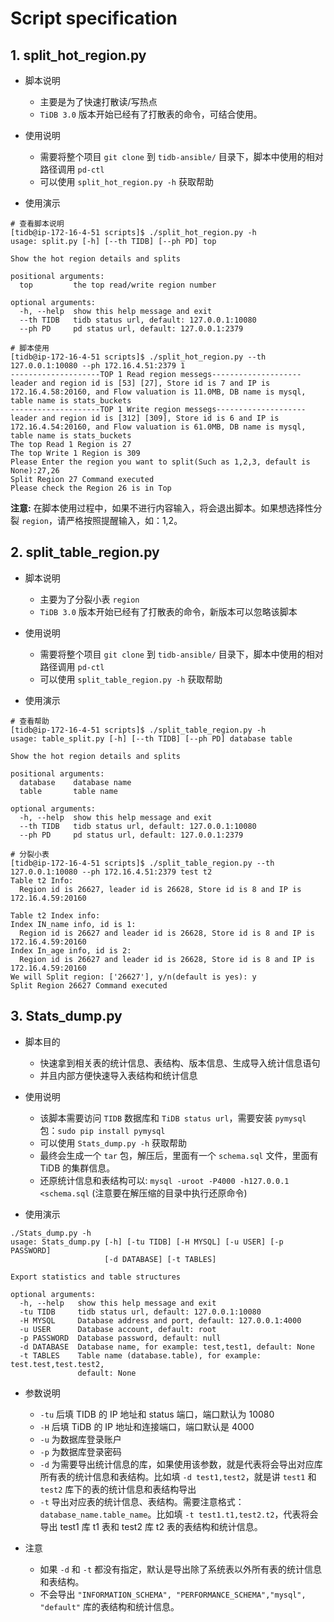 # Script specification

## 1. split_hot_region.py
- 脚本说明
  - 主要是为了快速打散读/写热点
  - `TiDB 3.0` 版本开始已经有了打散表的命令，可结合使用。

- 使用说明
  - 需要将整个项目 `git clone` 到 `tidb-ansible/` 目录下，脚本中使用的相对路径调用 `pd-ctl`
  - 可以使用 `split_hot_region.py -h` 获取帮助

- 使用演示
```shell
# 查看脚本说明
[tidb@ip-172-16-4-51 scripts]$ ./split_hot_region.py -h
usage: split.py [-h] [--th TIDB] [--ph PD] top

Show the hot region details and splits

positional arguments:
  top         the top read/write region number

optional arguments:
  -h, --help  show this help message and exit
  --th TIDB   tidb status url, default: 127.0.0.1:10080
  --ph PD     pd status url, default: 127.0.0.1:2379

# 脚本使用
[tidb@ip-172-16-4-51 scripts]$ ./split_hot_region.py --th 127.0.0.1:10080 --ph 172.16.4.51:2379 1
--------------------TOP 1 Read region messegs--------------------
leader and region id is [53] [27], Store id is 7 and IP is 172.16.4.58:20160, and Flow valuation is 11.0MB, DB name is mysql, table name is stats_buckets
--------------------TOP 1 Write region messegs--------------------
leader and region id is [312] [309], Store id is 6 and IP is 172.16.4.54:20160, and Flow valuation is 61.0MB, DB name is mysql, table name is stats_buckets
The top Read 1 Region is 27
The top Write 1 Region is 309
Please Enter the region you want to split(Such as 1,2,3, default is None):27,26
Split Region 27 Command executed 
Please check the Region 26 is in Top
```

**注意:** 在脚本使用过程中，如果不进行内容输入，将会退出脚本。如果想选择性分裂 `region`，请严格按照提醒输入，如：1,2。

## 2. split_table_region.py
- 脚本说明
  - 主要为了分裂小表 `region`
  - `TiDB 3.0` 版本开始已经有了打散表的命令，新版本可以忽略该脚本

- 使用说明
  - 需要将整个项目 `git clone` 到 `tidb-ansible/` 目录下，脚本中使用的相对路径调用 `pd-ctl`
  - 可以使用 `split_table_region.py -h` 获取帮助

- 使用演示
```shell
# 查看帮助
[tidb@ip-172-16-4-51 scripts]$ ./split_table_region.py -h
usage: table_split.py [-h] [--th TIDB] [--ph PD] database table

Show the hot region details and splits

positional arguments:
  database    database name
  table       table name

optional arguments:
  -h, --help  show this help message and exit
  --th TIDB   tidb status url, default: 127.0.0.1:10080
  --ph PD     pd status url, default: 127.0.0.1:2379

# 分裂小表
[tidb@ip-172-16-4-51 scripts]$ ./split_table_region.py --th 127.0.0.1:10080 --ph 172.16.4.51:2379 test t2
Table t2 Info:
  Region id is 26627, leader id is 26628, Store id is 8 and IP is 172.16.4.59:20160

Table t2 Index info:
Index IN_name info, id is 1:
  Region id is 26627 and leader id is 26628, Store id is 8 and IP is 172.16.4.59:20160
Index In_age info, id is 2:
  Region id is 26627 and leader id is 26628, Store id is 8 and IP is 172.16.4.59:20160
We will Split region: ['26627'], y/n(default is yes): y
Split Region 26627 Command executed 
```

## 3. Stats_dump.py

* 脚本目的
  + 快速拿到相关表的统计信息、表结构、版本信息、生成导入统计信息语句
  + 并且内部方便快速导入表结构和统计信息

* 使用说明
  + 该脚本需要访问 `TIDB` 数据库和 `TiDB status url`，需要安装 `pymysql` 包：`sudo pip install pymysql`
  + 可以使用 `Stats_dump.py -h` 获取帮助
  + 最终会生成一个 `tar` 包，解压后，里面有一个 `schema.sql` 文件，里面有 TiDB 的集群信息。
  + 还原统计信息和表结构可以: `mysql -uroot -P4000 -h127.0.0.1 <schema.sql` (注意要在解压缩的目录中执行还原命令)

* 使用演示

```shell
./Stats_dump.py -h
usage: Stats_dump.py [-h] [-tu TIDB] [-H MYSQL] [-u USER] [-p PASSWORD]
                     [-d DATABASE] [-t TABLES]

Export statistics and table structures

optional arguments:
  -h, --help   show this help message and exit
  -tu TIDB     tidb status url, default: 127.0.0.1:10080
  -H MYSQL     Database address and port, default: 127.0.0.1:4000
  -u USER      Database account, default: root
  -p PASSWORD  Database password, default: null
  -d DATABASE  Database name, for example: test,test1, default: None
  -t TABLES    Table name (database.table), for example: test.test,test.test2,
               default: None
```

* 参数说明
  + `-tu` 后填 TIDB 的 IP 地址和 status 端口，端口默认为 10080
  + `-H` 后填 TiDB 的 IP 地址和连接端口，端口默认是 4000
  + `-u` 为数据库登录账户
  + `-p` 为数据库登录密码
  + `-d` 为需要导出统计信息的库，如果使用该参数，就是代表将会导出对应库所有表的统计信息和表结构。比如填 `-d test1,test2`，就是讲 `test1` 和 `test2` 库下的表的统计信息和表结构导出
  + `-t` 导出对应表的统计信息、表结构。需要注意格式：`database_name.table_name`。比如填 `-t test1.t1,test2.t2`，代表将会导出 test1 库 t1 表和 test2 库 t2 表的表结构和统计信息。

* 注意
  + 如果 `-d` 和 `-t` 都没有指定，默认是导出除了系统表以外所有表的统计信息和表结构。
  + 不会导出 `"INFORMATION_SCHEMA", "PERFORMANCE_SCHEMA","mysql", "default"` 库的表结构和统计信息。
  